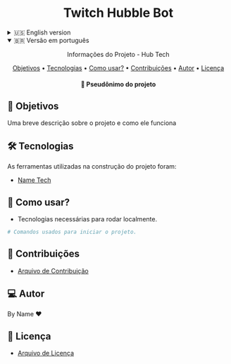 <h1 align="center">
    Twitch Hubble Bot
</h1>
<details>
  <summary>🇺🇸 English version</summary>

  <p align="center"> Project information - Hub Tech </p>

  <p align="center">
  <a href="#objective">Objective</a> •
  <a href="#technologies">Technologies</a> •
  <a href="#usage">Usage</a> •
  <a href="#contribution">Contributions</a> •
  <a href="#author">Author</a> •
  <a href="#license">License</a>
  </p>

  <h4 align="center">
    🎨 Project alias
  </h4>

  <h2 id="objective" > 🎯 Objectives </h2>

  A brief description about the project and how the project works

  <h2 id="technologies"> 🛠 Technologies </h2>

  The tools used in the construction of the project were:

  - [Name Tech](UrlForTheTech)

  <h2 id="usage" > 👷 Usage </h2>

  - Technologies needed to run locally.

  ```bash
  # Commands used to start the project.
  ```

  <h2 id="contribution"> 🤝Contribution </h2>

  - [Contribution File](./CONTRIBUTING.md)

  <h2 id="author"> 💻 Author </h2>

  By Name ❤

  <h2 id="license"> 📝 License </h2>

  - [License File](./LICENSE)

</details>

<details open>
  <summary>🇧🇷 Versão em português</summary>

  <p align="center"> Informações do Projeto - Hub Tech </p>

  <p align="center">
  <a href="#objetivos">Objetivos</a> •
  <a href="#tecnologia">Tecnologias</a> •
  <a href="#usos">Como usar?</a> •
  <a href="#contribuicao">Contribuições</a> •
  <a href="#autor">Autor</a> •
  <a href="#licenca">Licença</a>
  </p>

  <h4 align="center">
    🎨 Pseudônimo do projeto
  </h4>

  <h2 id="objetivos" > 🎯 Objetivos </h2>

  Uma breve descrição sobre o projeto e como ele funciona

  <h2 id="tecnologia"> 🛠 Tecnologias </h2>

  As ferramentas utilizadas na construção do projeto foram:

  - [Name Tech](UrlForTheTech)

  <h2 id="usos" > 👷 Como usar? </h2>

  - Tecnologias necessárias para rodar localmente.

  ```bash
  # Comandos usados para iniciar o projeto.
  ```

  <h2 id="contribuicao"> 🤝 Contribuições </h2>

  - [Arquivo de Contribuição](./CONTRIBUTING.md)


  <h2 id="autor"> 💻 Autor </h2>

  By Name ❤

  <h2 id="licenca"> 📝 Licença </h2>

  - [Arquivo de Licença](./LICENSE.md)
</details>
